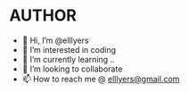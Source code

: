 # AUTHOR
- 👋 Hi, I’m @elllyers
- 👀 I’m interested in coding
- 🌱 I’m currently learning ..
- 💞️ I’m looking to collaborate 
- 📫 How to reach me @ elllyers@gmail.com 

<!---
elllyers/elllyers is a ✨ special ✨ repository because its `README.md` (this file) appears on your GitHub profile.
You can click the Preview link to take a look at your changes.
--->
